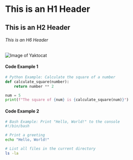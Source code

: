 # This is an H1 Header

## This is an H2 Header
###### This is an H6 Header

![Image of Yaktocat](https://avatars.githubusercontent.com/u/124710627?v=4)


#### Code Example 1
```python
# Python Example: Calculate the square of a number
def calculate_square(number):
    return number ** 2

num = 5
print(f"The square of {num} is {calculate_square(num)}")
```

#### Code Example 2
```bash
# Bash Example: Print "Hello, World!" to the console
#!/bin/bash

# Print a greeting
echo "Hello, World!"

# List all files in the current directory
ls -la
```
